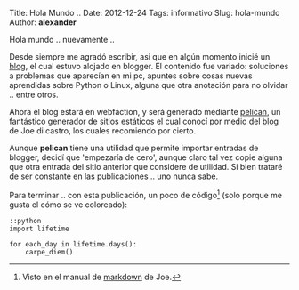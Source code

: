 Title: Hola Mundo ..
Date: 2012-12-24
Tags: informativo
Slug: hola-mundo
Author: __alexander__

Hola mundo .. nuevamente ..

Desde siempre me agradó escribir, asi que en algún momento inicié un [blog][1], el cual estuvo alojado en blogger. El contenido fue variado: soluciones a problemas que aparecían en mi pc, apuntes sobre cosas nuevas aprendidas sobre Python o Linux, alguna que otra anotación para no olvidar .. entre otros.

Ahora el blog estará en webfaction, y será generado mediante [pelican][2], un fantástico generador de sitios estáticos el cual conocí por medio del [blog][3] de Joe di castro, los cuales recomiendo por cierto.

Aunque **pelican** tiene una utilidad que permite importar entradas de blogger, decidí que 'empezaría de cero', aunque claro tal vez copie alguna que otra entrada del sitio anterior que considere de utilidad. Si bien trataré de ser constante en las publicaciones .. uno nunca sabe.

Para terminar .. con esta publicación, un poco de código[^1]  (solo porque me gusta el cómo se ve coloreado):

~~~
::python
import lifetime

for each_day in lifetime.days():
    carpe_diem()
~~~

[^1]: Visto en el manual de [markdown][4] de Joe.

[1]: http://sudokill.blogspot.com/
[2]: http://pelican.readthedocs.org/en/latest/
[3]: http://joedicastro.com/category/blog.html
[4]: http://joedicastro.com/pages/markdown.html#header2